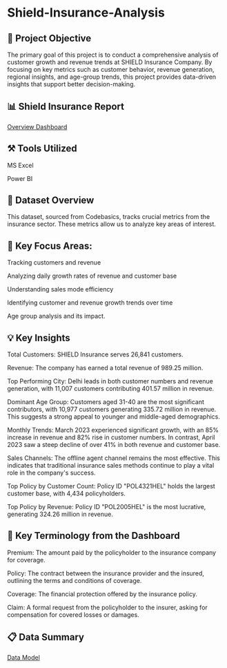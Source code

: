 # Shield-Insurance-Analysis
## 🎯 Project Objective
The primary goal of this project is to conduct a comprehensive analysis of customer growth and revenue trends at SHIELD Insurance Company. By focusing on key metrics such as customer behavior, revenue generation, regional insights, and age-group trends, this project provides data-driven insights that support better decision-making.

## 📊 Shield Insurance Report
[Overview Dashboard](https://github.com/Niraj-Mittapelly/Shield-Insurance-Analysis/blob/main/Shield%20Insurance.pdf)

## ⚒️ Tools Utilized
MS Excel

Power BI

## 📂 Dataset Overview
This dataset, sourced from Codebasics, tracks crucial metrics from the insurance sector. These metrics allow us to analyze key areas of interest.

## 🎯 Key Focus Areas:

Tracking customers and revenue

Analyzing daily growth rates of revenue and customer base

Understanding sales mode efficiency

Identifying customer and revenue growth trends over time

Age group analysis and its impact.

## 💡 Key Insights
Total Customers: SHIELD Insurance serves 26,841 customers.

Revenue: The company has earned a total revenue of 989.25 million.

Top Performing City: Delhi leads in both customer numbers and revenue generation, with 11,007 customers contributing 401.57 million in revenue.

Dominant Age Group: Customers aged 31-40 are the most significant contributors, with 10,977 customers generating 335.72 million in revenue. This suggests a strong appeal to younger and middle-aged demographics.

Monthly Trends: March 2023 experienced significant growth, with an 85% increase in revenue and 82% rise in customer numbers. In contrast, April 2023 saw a steep decline of over 41% in both revenue and customer base.

Sales Channels: The offline agent channel remains the most effective. This indicates that traditional insurance sales methods continue to play a vital role in the company's success.

Top Policy by Customer Count: Policy ID "POL4321HEL" holds the largest customer base, with 4,434 policyholders.

Top Policy by Revenue: Policy ID "POL2005HEL" is the most lucrative, generating 324.26 million in revenue.

## 🌟 Key Terminology from the Dashboard
Premium: The amount paid by the policyholder to the insurance company for coverage.

Policy: The contract between the insurance provider and the insured, outlining the terms and conditions of coverage.

Coverage: The financial protection offered by the insurance policy.

Claim: A formal request from the policyholder to the insurer, asking for compensation for covered losses or damages.

## 📋 Data Summary
[Data Model](https://github.com/Niraj-Mittapelly/Shield-Insurance-Analysis/blob/main/Data%20Model.png)


